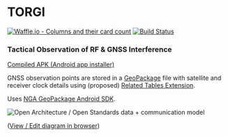 # TORGI

[![Waffle.io - Columns and their card count](https://badge.waffle.io/sofwerx/EDGES.svg?columns=all)](https://waffle.io/sofwerx/EDGES) [![Build Status](https://travis-ci.org/sofwerx/TORGI.svg?branch=master)](https://travis-ci.org/sofwerx/TORGI)

### Tactical Observation of RF &amp; GNSS Interference

[Compiled APK (Android app installer)](https://github.com/sofwerx/TORGI/releases/tag/v0.3)

GNSS observation points are stored in a [GeoPackage](http://www.geopackage.org/) file with
satellite and receiver clock details using (proposed)
[Related Tables Extension](https://github.com/opengeospatial/geopackage-related-tables/wiki/Getting-Started).

Uses [NGA GeoPackage Android SDK](https://ngageoint.github.io/geopackage-android/).

![Open Architecture / Open Standards data + communication model](docs/AMOpenArchitecture.png)

([View / Edit diagram in browser](https://www.draw.io/?url=https%3A%2F%2Fgithub.com%2Fsofwerx%2FTORGI%2Fraw%2Fmaster%2Fdocs%2FAMOpenArchitecture.png%3Ft%3D0))
